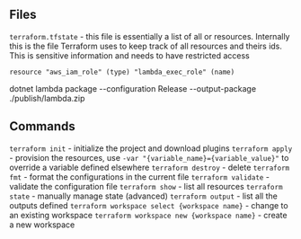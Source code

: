 
## Files

`terraform.tfstate` - this file is essentially a list of all or resources. Internally this is the file Terraform uses to keep track of all resources and theirs ids. This is sensitive information and needs to have restricted access 

`resource "aws_iam_role" (type) "lambda_exec_role" (name)` 

dotnet lambda package --configuration Release --output-package ./publish/lambda.zip
## Commands

`terraform init` - initialize the project and download plugins
`terraform apply` -  provision the resources, use `-var "{variable_name}={variable_value}"` to override a variable defined elsewhere
`terraform destroy` - delete
`terraform fmt` - format the configurations in the current file
`terraform validate` - validate the configuration file
`terraform show` - list all resources
`terraform state` - manually manage state (advanced) 
`terraform output` - list all the outputs defined
`terraform workspace select {workspace name}` - change to an existing workspace
`terraform workspace new {workspace name}` - create a new workspace
